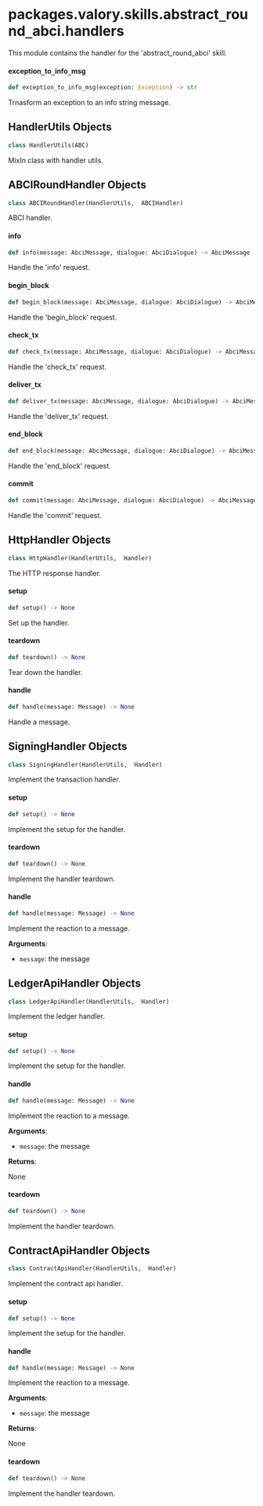 <a id="packages.valory.skills.abstract_round_abci.handlers"></a>

# packages.valory.skills.abstract`_`round`_`abci.handlers

This module contains the handler for the 'abstract_round_abci' skill.

<a id="packages.valory.skills.abstract_round_abci.handlers.exception_to_info_msg"></a>

#### exception`_`to`_`info`_`msg

```python
def exception_to_info_msg(exception: Exception) -> str
```

Trnasform an exception to an info string message.

<a id="packages.valory.skills.abstract_round_abci.handlers.HandlerUtils"></a>

## HandlerUtils Objects

```python
class HandlerUtils(ABC)
```

MixIn class with handler utils.

<a id="packages.valory.skills.abstract_round_abci.handlers.ABCIRoundHandler"></a>

## ABCIRoundHandler Objects

```python
class ABCIRoundHandler(HandlerUtils,  ABCIHandler)
```

ABCI handler.

<a id="packages.valory.skills.abstract_round_abci.handlers.ABCIRoundHandler.info"></a>

#### info

```python
def info(message: AbciMessage, dialogue: AbciDialogue) -> AbciMessage
```

Handle the 'info' request.

<a id="packages.valory.skills.abstract_round_abci.handlers.ABCIRoundHandler.begin_block"></a>

#### begin`_`block

```python
def begin_block(message: AbciMessage, dialogue: AbciDialogue) -> AbciMessage
```

Handle the 'begin_block' request.

<a id="packages.valory.skills.abstract_round_abci.handlers.ABCIRoundHandler.check_tx"></a>

#### check`_`tx

```python
def check_tx(message: AbciMessage, dialogue: AbciDialogue) -> AbciMessage
```

Handle the 'check_tx' request.

<a id="packages.valory.skills.abstract_round_abci.handlers.ABCIRoundHandler.deliver_tx"></a>

#### deliver`_`tx

```python
def deliver_tx(message: AbciMessage, dialogue: AbciDialogue) -> AbciMessage
```

Handle the 'deliver_tx' request.

<a id="packages.valory.skills.abstract_round_abci.handlers.ABCIRoundHandler.end_block"></a>

#### end`_`block

```python
def end_block(message: AbciMessage, dialogue: AbciDialogue) -> AbciMessage
```

Handle the 'end_block' request.

<a id="packages.valory.skills.abstract_round_abci.handlers.ABCIRoundHandler.commit"></a>

#### commit

```python
def commit(message: AbciMessage, dialogue: AbciDialogue) -> AbciMessage
```

Handle the 'commit' request.

<a id="packages.valory.skills.abstract_round_abci.handlers.HttpHandler"></a>

## HttpHandler Objects

```python
class HttpHandler(HandlerUtils,  Handler)
```

The HTTP response handler.

<a id="packages.valory.skills.abstract_round_abci.handlers.HttpHandler.setup"></a>

#### setup

```python
def setup() -> None
```

Set up the handler.

<a id="packages.valory.skills.abstract_round_abci.handlers.HttpHandler.teardown"></a>

#### teardown

```python
def teardown() -> None
```

Tear down the handler.

<a id="packages.valory.skills.abstract_round_abci.handlers.HttpHandler.handle"></a>

#### handle

```python
def handle(message: Message) -> None
```

Handle a message.

<a id="packages.valory.skills.abstract_round_abci.handlers.SigningHandler"></a>

## SigningHandler Objects

```python
class SigningHandler(HandlerUtils,  Handler)
```

Implement the transaction handler.

<a id="packages.valory.skills.abstract_round_abci.handlers.SigningHandler.setup"></a>

#### setup

```python
def setup() -> None
```

Implement the setup for the handler.

<a id="packages.valory.skills.abstract_round_abci.handlers.SigningHandler.teardown"></a>

#### teardown

```python
def teardown() -> None
```

Implement the handler teardown.

<a id="packages.valory.skills.abstract_round_abci.handlers.SigningHandler.handle"></a>

#### handle

```python
def handle(message: Message) -> None
```

Implement the reaction to a message.

**Arguments**:

- `message`: the message

<a id="packages.valory.skills.abstract_round_abci.handlers.LedgerApiHandler"></a>

## LedgerApiHandler Objects

```python
class LedgerApiHandler(HandlerUtils,  Handler)
```

Implement the ledger handler.

<a id="packages.valory.skills.abstract_round_abci.handlers.LedgerApiHandler.setup"></a>

#### setup

```python
def setup() -> None
```

Implement the setup for the handler.

<a id="packages.valory.skills.abstract_round_abci.handlers.LedgerApiHandler.handle"></a>

#### handle

```python
def handle(message: Message) -> None
```

Implement the reaction to a message.

**Arguments**:

- `message`: the message

**Returns**:

None

<a id="packages.valory.skills.abstract_round_abci.handlers.LedgerApiHandler.teardown"></a>

#### teardown

```python
def teardown() -> None
```

Implement the handler teardown.

<a id="packages.valory.skills.abstract_round_abci.handlers.ContractApiHandler"></a>

## ContractApiHandler Objects

```python
class ContractApiHandler(HandlerUtils,  Handler)
```

Implement the contract api handler.

<a id="packages.valory.skills.abstract_round_abci.handlers.ContractApiHandler.setup"></a>

#### setup

```python
def setup() -> None
```

Implement the setup for the handler.

<a id="packages.valory.skills.abstract_round_abci.handlers.ContractApiHandler.handle"></a>

#### handle

```python
def handle(message: Message) -> None
```

Implement the reaction to a message.

**Arguments**:

- `message`: the message

**Returns**:

None

<a id="packages.valory.skills.abstract_round_abci.handlers.ContractApiHandler.teardown"></a>

#### teardown

```python
def teardown() -> None
```

Implement the handler teardown.

